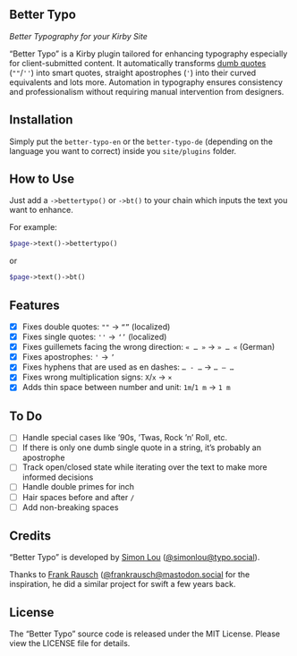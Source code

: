 ## Better Typo
*Better Typography for your Kirby Site*

“Better Typo” is a Kirby plugin tailored for enhancing typography especially for client-submitted content. It automatically transforms [dumb quotes](https://smartquotesforsmartpeople.com/) (`""`/`''`) into smart quotes, straight apostrophes (`'`) into their curved equivalents and lots more. Automation in typography ensures consistency and professionalism without requiring manual intervention from designers.

## Installation

Simply put the `better-typo-en` or the `better-typo-de` (depending on the language you want to correct) inside you `site/plugins` folder.

## How to Use

Just add a `->bettertypo()` or `->bt()` to your chain which inputs the text you want to enhance.

For example:

```php
$page->text()->bettertypo()
```

or

```php
$page->text()->bt()
```

## Features

- [x] Fixes double quotes: `""` → `“”` (localized)
- [x] Fixes single quotes: `''` → `‘’` (localized)
- [x] Fixes guillemets facing the wrong direction: `« … »` → `» … «` (German)
- [x] Fixes apostrophes: `'` → `’`
- [x] Fixes hyphens that are used as en dashes: `… - …` → `… – …`
- [x] Fixes wrong multiplication signs: `X`/`x` → `×`
- [x] Adds thin space between number and unit: `1m`/`1 m` → `1 m`

## To Do

- [ ] Handle special cases like ’90s, ’Twas, Rock ’n’ Roll, etc.
- [ ] If there is only one dumb single quote in a string, it’s probably an apostrophe
- [ ] Track open/closed state while iterating over the text to make more informed decisions
- [ ] Handle double primes for inch
- [ ] Hair spaces before and after `/`
- [ ] Add non-breaking spaces

## Credits

“Better Typo” is developed by [Simon Lou](https://simonlou.com) ([@simonlou@typo.social](https://typo.social/@simonlou)).

Thanks to [Frank Rausch](https://frankrausch.com) ([@frankrausch@mastodon.social](https://mastodon.social/@frankrausch) for the inspiration, he did a similar project for swift a few years back.

## License

The “Better Typo” source code is released under the MIT License. Please view the LICENSE file for details.
